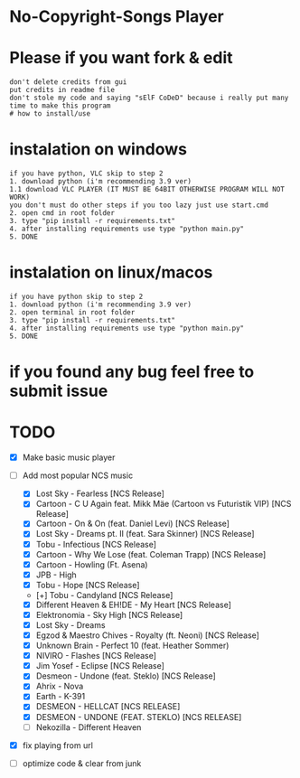 # No-Copyright-Songs Player

# Please if you want fork & edit
```
don't delete credits from gui
put credits in readme file
don't stole my code and saying "sElF CoDeD" because i really put many time to make this program 
# how to install/use
```

# instalation on windows
```
if you have python, VLC skip to step 2
1. download python (i'm recommending 3.9 ver)
1.1 download VLC PLAYER (IT MUST BE 64BIT OTHERWISE PROGRAM WILL NOT WORK) 
you don't must do other steps if you too lazy just use start.cmd
2. open cmd in root folder
3. type "pip install -r requirements.txt"
4. after installing requirements use type "python main.py"
5. DONE
```
# instalation on linux/macos
```
if you have python skip to step 2
1. download python (i'm recommending 3.9 ver)
2. open terminal in root folder
3. type "pip install -r requirements.txt"
4. after installing requirements use type "python main.py"
5. DONE
```

# if you found any bug feel free to submit issue


# TODO

- [x] Make basic music player
- [ ] Add most popular NCS music
    - [x] Lost Sky - Fearless [NCS Release]
    - [x] Cartoon - C U Again feat. Mikk Mäe (Cartoon vs Futuristik VIP) [NCS Release]
    - [x] Cartoon - On & On (feat. Daniel Levi) [NCS Release]
    - [x] Lost Sky - Dreams pt. II (feat. Sara Skinner) [NCS Release]
    - [x] Tobu - Infectious [NCS Release]
    - [x] Cartoon - Why We Lose (feat. Coleman Trapp) [NCS Release]
    - [x] Cartoon - Howling (Ft. Asena) 
    - [x] JPB - High 
    - [x] Tobu - Hope [NCS Release]
    - [+] Tobu - Candyland [NCS Release]
    - [x] Different Heaven & EH!DE - My Heart [NCS Release]
    - [x] Elektronomia - Sky High [NCS Release]
    - [x] Lost Sky - Dreams
    - [x] Egzod & Maestro Chives - Royalty (ft. Neoni) [NCS Release]
    - [x] Unknown Brain - Perfect 10 (feat. Heather Sommer)
    - [x] NIVIRO - Flashes [NCS Release]
    - [x] Jim Yosef - Eclipse [NCS Release]
    - [x] Desmeon - Undone (feat. Steklo) [NCS Release]
    - [x] Ahrix - Nova
    - [x] Earth - K-391
    - [x] DESMEON - HELLCAT [NCS RELEASE]
    - [x] DESMEON - UNDONE (FEAT. STEKLO) [NCS RELEASE]
    - [ ] Nekozilla - Different Heaven
	
- [x] fix playing from url
- [ ] optimize code & clear from junk
    

